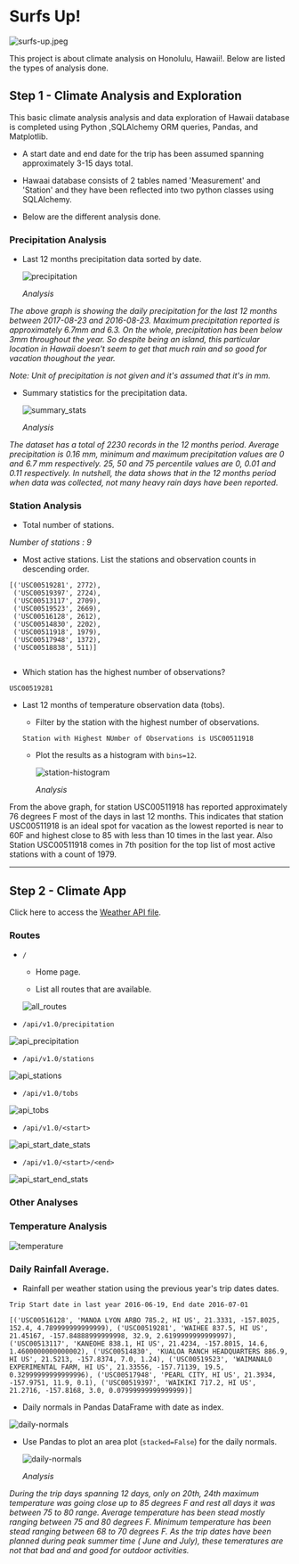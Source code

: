 # Surfs Up!

![surfs-up.jpeg](Images/surfs-up.png)

This project is about climate analysis on Honolulu, Hawaii!. Below are listed the types of analysis done.

## Step 1 - Climate Analysis and Exploration

This basic climate analysis analysis and data exploration of Hawaii database is completed using Python ,SQLAlchemy ORM queries, Pandas, and Matplotlib.

* A start date and end date for the trip has been assumed spanning approximately 3-15 days total.

* Hawaai database consists of 2 tables named 'Measurement' and 'Station' and they have been reflected into two python classes using SQLAlchemy.

* Below are the different analysis done.

### Precipitation Analysis

* Last 12 months precipitation data sorted by date.

  ![precipitation](Images/precipitation.png)
  
  *Analysis*

_The above graph is showing the daily precipitation for the last 12 months between 2017-08-23 and 2016-08-23. Maximum precipitation reported is approximately 6.7mm and 6.3. On the whole, precipitation has been below 3mm throughout the year. So despite being an island, this particular location in Hawaii doesn't seem to get that much rain and so good for vacation thoughout the year._

_Note: Unit of precipitation is not given and it's assumed that it's in mm._

* Summary statistics for the precipitation data.
 
  ![summary_stats](Images/summary_stats_precipitation.png)
  
  *Analysis*

_The dataset has a total of 2230 records in the 12 months period. Average precipitation is 0.16 mm, minimum and maximum precipitation values are 0 and 6.7 mm respectively. 25, 50 and 75 percentile values are 0, 0.01 and 0.11 respectively. In nutshell, the data shows that in the 12 months period when data was collected, not many heavy rain days have been reported._

### Station Analysis

* Total number of stations.

_Number of stations : 9_


* Most active stations. List the stations and observation counts in descending order.

```
[('USC00519281', 2772),
 ('USC00519397', 2724),
 ('USC00513117', 2709),
 ('USC00519523', 2669),
 ('USC00516128', 2612),
 ('USC00514830', 2202),
 ('USC00511918', 1979),
 ('USC00517948', 1372),
 ('USC00518838', 511)]
 
 ```

  * Which station has the highest number of observations?
  
  ```
  USC00519281
  
  ```

* Last 12 months of temperature observation data (tobs).

  * Filter by the station with the highest number of observations.
  
  ```
  Station with Highest NUmber of Observations is USC00511918
  
  ```

  * Plot the results as a histogram with `bins=12`.

    ![station-histogram](Images/station-histogram.png)
    
    *Analysis*

From the above graph, for station USC00511918 has reported approximately 76 degrees F most of the days in last 12 months. This indicates that station USC00511918 is an ideal spot for vacation as the lowest reported is near to 60F and highest close to 85 with less than 10 times in the last year. Also Station USC00511918 comes in 7th position for the top list of most active stations with a count of 1979.

- - -

## Step 2 - Climate App

Click here to access the [Weather API file](./app.py).


### Routes

* `/`

  * Home page.

  * List all routes that are available.
  
  ![all_routes](Images/weather_api.png)

* `/api/v1.0/precipitation`

 ![api_precipitation](Images/api_precipitation.png)

* `/api/v1.0/stations`

 ![api_stations](Images/api_stations.png)

* `/api/v1.0/tobs`

 ![api_tobs](Images/api_tobs.png)


* `/api/v1.0/<start>` 

 ![api_start_date_stats](Images/api_start_date_stats.png)

* `/api/v1.0/<start>/<end>`


 ![api_start_end_stats](Images/api_start_end_stats.png)

 

### Other Analyses

### Temperature Analysis

![temperature](Images/temperature.png)

### Daily Rainfall Average.

* Rainfall per weather station using the previous year's trip dates dates.

```
Trip Start date in last year 2016-06-19, End date 2016-07-01

```
```
[('USC00516128', 'MANOA LYON ARBO 785.2, HI US', 21.3331, -157.8025, 152.4, 4.789999999999999), ('USC00519281', 'WAIHEE 837.5, HI US', 21.45167, -157.84888999999998, 32.9, 2.6199999999999997), ('USC00513117', 'KANEOHE 838.1, HI US', 21.4234, -157.8015, 14.6, 1.4600000000000002), ('USC00514830', 'KUALOA RANCH HEADQUARTERS 886.9, HI US', 21.5213, -157.8374, 7.0, 1.24), ('USC00519523', 'WAIMANALO EXPERIMENTAL FARM, HI US', 21.33556, -157.71139, 19.5, 0.32999999999999996), ('USC00517948', 'PEARL CITY, HI US', 21.3934, -157.9751, 11.9, 0.1), ('USC00519397', 'WAIKIKI 717.2, HI US', 21.2716, -157.8168, 3.0, 0.07999999999999999)]
```

* Daily normals in Pandas DataFrame with date as index.

![daily-normals](Images/daily_normals_data.png)

* Use Pandas to plot an area plot (`stacked=False`) for the daily normals.

  ![daily-normals](Images/daily-normals.png)
  
  *Analysis*

_During the trip days spanning 12 days, only on 20th, 24th maximum temperature was going close up to 85 degrees F and rest all days it was between 75 to 80 range._
_Average temperature has been stead mostly ranging between 75 and 80 degrees F._
_Minimum temperature has been stead ranging between 68 to 70 degrees F._
_As the trip dates have been planned during peak summer time ( June and July), these temeratures are not that bad and and good for outdoor activities._